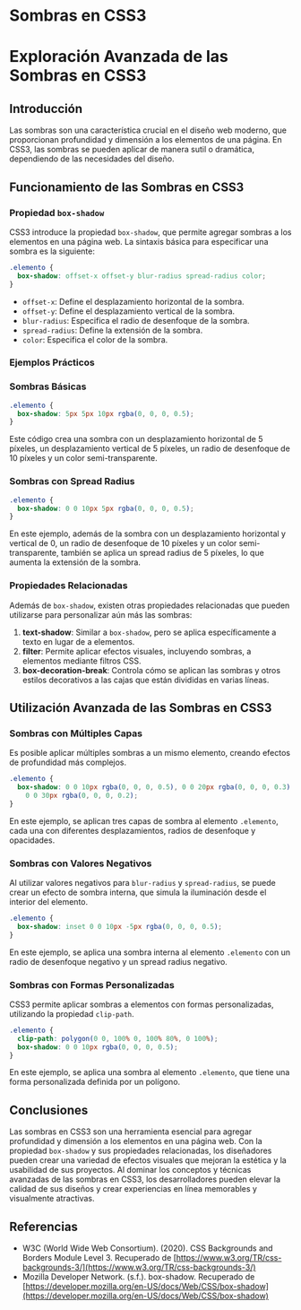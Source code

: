 # Sombras en CSS3

# Exploración Avanzada de las Sombras en CSS3

## Introducción

Las sombras son una característica crucial en el diseño web moderno, que proporcionan profundidad y dimensión a los elementos de una página. En CSS3, las sombras se pueden aplicar de manera sutil o dramática, dependiendo de las necesidades del diseño.

## Funcionamiento de las Sombras en CSS3

### Propiedad `box-shadow`

CSS3 introduce la propiedad `box-shadow`, que permite agregar sombras a los elementos en una página web. La sintaxis básica para especificar una sombra es la siguiente:

```css
.elemento {
  box-shadow: offset-x offset-y blur-radius spread-radius color;
}
```

- `offset-x`: Define el desplazamiento horizontal de la sombra.
- `offset-y`: Define el desplazamiento vertical de la sombra.
- `blur-radius`: Especifica el radio de desenfoque de la sombra.
- `spread-radius`: Define la extensión de la sombra.
- `color`: Especifica el color de la sombra.

### Ejemplos Prácticos

### Sombras Básicas

```css
.elemento {
  box-shadow: 5px 5px 10px rgba(0, 0, 0, 0.5);
}
```

Este código crea una sombra con un desplazamiento horizontal de 5 píxeles, un desplazamiento vertical de 5 píxeles, un radio de desenfoque de 10 píxeles y un color semi-transparente.

### Sombras con Spread Radius

```css
.elemento {
  box-shadow: 0 0 10px 5px rgba(0, 0, 0, 0.5);
}
```

En este ejemplo, además de la sombra con un desplazamiento horizontal y vertical de 0, un radio de desenfoque de 10 píxeles y un color semi-transparente, también se aplica un spread radius de 5 píxeles, lo que aumenta la extensión de la sombra.

### Propiedades Relacionadas

Además de `box-shadow`, existen otras propiedades relacionadas que pueden utilizarse para personalizar aún más las sombras:

1. **text-shadow**: Similar a `box-shadow`, pero se aplica específicamente a texto en lugar de a elementos.
2. **filter**: Permite aplicar efectos visuales, incluyendo sombras, a elementos mediante filtros CSS.
3. **box-decoration-break**: Controla cómo se aplican las sombras y otros estilos decorativos a las cajas que están divididas en varias líneas.

## Utilización Avanzada de las Sombras en CSS3

### Sombras con Múltiples Capas

Es posible aplicar múltiples sombras a un mismo elemento, creando efectos de profundidad más complejos.

```css
.elemento {
  box-shadow: 0 0 10px rgba(0, 0, 0, 0.5), 0 0 20px rgba(0, 0, 0, 0.3),
    0 0 30px rgba(0, 0, 0, 0.2);
}
```

En este ejemplo, se aplican tres capas de sombra al elemento `.elemento`, cada una con diferentes desplazamientos, radios de desenfoque y opacidades.

### Sombras con Valores Negativos

Al utilizar valores negativos para `blur-radius` y `spread-radius`, se puede crear un efecto de sombra interna, que simula la iluminación desde el interior del elemento.

```css
.elemento {
  box-shadow: inset 0 0 10px -5px rgba(0, 0, 0, 0.5);
}
```

En este ejemplo, se aplica una sombra interna al elemento `.elemento` con un radio de desenfoque negativo y un spread radius negativo.

### Sombras con Formas Personalizadas

CSS3 permite aplicar sombras a elementos con formas personalizadas, utilizando la propiedad `clip-path`.

```css
.elemento {
  clip-path: polygon(0 0, 100% 0, 100% 80%, 0 100%);
  box-shadow: 0 0 10px rgba(0, 0, 0, 0.5);
}
```

En este ejemplo, se aplica una sombra al elemento `.elemento`, que tiene una forma personalizada definida por un polígono.

## Conclusiones

Las sombras en CSS3 son una herramienta esencial para agregar profundidad y dimensión a los elementos en una página web. Con la propiedad `box-shadow` y sus propiedades relacionadas, los diseñadores pueden crear una variedad de efectos visuales que mejoran la estética y la usabilidad de sus proyectos. Al dominar los conceptos y técnicas avanzadas de las sombras en CSS3, los desarrolladores pueden elevar la calidad de sus diseños y crear experiencias en línea memorables y visualmente atractivas.

## Referencias

- W3C (World Wide Web Consortium). (2020). CSS Backgrounds and Borders Module Level 3. Recuperado de [https://www.w3.org/TR/css-backgrounds-3/](https://www.w3.org/TR/css-backgrounds-3/)
- Mozilla Developer Network. (s.f.). box-shadow. Recuperado de [https://developer.mozilla.org/en-US/docs/Web/CSS/box-shadow](https://developer.mozilla.org/en-US/docs/Web/CSS/box-shadow)
